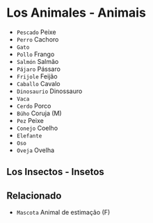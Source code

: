 # Los Animales - Animais

-   `Pescado` Peixe
-   `Perro` Cachoro
-   `Gato`
-   `Pollo` Frango
-   `Salmón` Salmão
-   `Pájaro` Pássaro
-   `Frijole` Feijão
-   `Caballo` Cavalo
-   `Dinosaurio` Dinossauro
-   `Vaca`
-   `Cerdo` Porco
-   `Búho` Coruja (M)
-   `Pez` Peixe
-   `Conejo` Coelho
-   `Elefante`
-   `Oso`
-   `Oveja` Ovelha

## Los Insectos - Insetos

## Relacionado

-   `Mascota` Animal de estimação (F)
